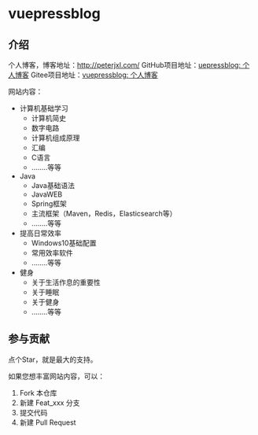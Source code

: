# vuepressblog

## 介绍
个人博客，博客地址：http://peterjxl.com/
GitHub项目地址：[uepressblog: 个人博客](https://github.com/Peter-JXL/vuepressblog)
Gitee项目地址：[vuepressblog: 个人博客](https://gitee.com/peterjxl/vuepressblog)


网站内容：
* 计算机基础学习
  * 计算机简史
  * 数字电路
  * 计算机组成原理
  * 汇编
  * C语言
  * ........等等
* Java
  * Java基础语法
  * JavaWEB
  * Spring框架
  * 主流框架（Maven，Redis，Elasticsearch等）
  * ........等等
* 提高日常效率
  * Windows10基础配置
  * 常用效率软件
  * ........等等
* 健身
  * 关于生活作息的重要性
  * 关于睡眠
  * 关于健身
  * ........等等



## 参与贡献

点个Star，就是最大的支持。

如果您想丰富网站内容，可以：
1.  Fork 本仓库
2.  新建 Feat_xxx 分支
3.  提交代码
4.  新建 Pull Request
